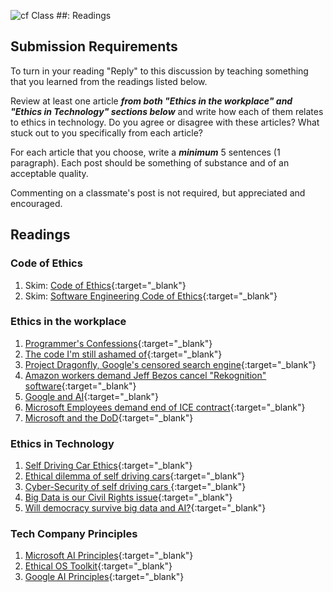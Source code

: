 ![cf](http://i.imgur.com/7v5ASc8.png) Class ##: Readings

## Submission Requirements
To turn in your reading "Reply" to this discussion by teaching something that you learned from the 
readings listed below.

Review at least one article ***from both "Ethics in the workplace" and "Ethics in Technology" sections below*** and write how each of them relates to ethics in technology. Do you agree or disagree with these articles? What stuck out to you specifically from each article? 

For each article that you choose, write a ***minimum*** 5 sentences (1 paragraph). Each post should be something of substance and of an acceptable quality. 

Commenting on a classmate's post is not required, but appreciated and encouraged.

## Readings

### Code of Ethics
1. Skim: [Code of Ethics](https://www.acm.org/code-of-ethics){:target="_blank"}
2. Skim: [Software Engineering Code of Ethics](https://ethics.acm.org/code-of-ethics/software-engineering-code/){:target="_blank"}

### Ethics in the workplace
1. [Programmer's Confessions](unethical_practices.pdf){:target="_blank"}
2. [The code I'm still ashamed of](https://medium.freecodecamp.org/the-code-im-still-ashamed-of-e4c021dff55e){:target="_blank"}
3. [Project Dragonfly, Google's censored search engine](https://www.vox.com/2018/8/17/17704526/google-dragonfly-censored-search-engine-china){:target="_blank"}
4. [Amazon workers demand Jeff Bezos cancel "Rekognition" software](https://gizmodo.com/amazon-workers-demand-jeff-bezos-cancel-face-recognitio-1827037509){:target="_blank"}
5. [Google and AI](https://gizmodo.com/in-reversal-google-says-its-ai-will-not-be-used-for-we-1826649327){:target="_blank"}
6. [Microsoft Employees demand end of ICE contract](https://www.nytimes.com/2018/06/19/technology/tech-companies-immigration-border.html){:target="_blank"}
7. [Microsoft and the DoD](https://www.businessinsider.com/microsoft-employees-protest-contract-us-army-hololens-2019-2){:target="_blank"}

### Ethics in Technology

1. [Self Driving Car Ethics](https://www.freep.com/story/money/cars/2017/11/21/self-driving-cars-ethics/804805001/){:target="_blank"}
2. [Ethical dilemma of self driving cars](https://www.theglobeandmail.com/globe-drive/culture/technology/the-ethical-dilemmas-of-self-drivingcars/article37803470/){:target="_blank"}
3. [Cyber-Security of self driving cars ](https://phys.org/news/2017-02-cybersecurity-self-driving-cars.html){:target="_blank"}
4. [Big Data is our Civil Rights issue](http://solveforinteresting.com/big-data-is-our-generations-civil-rights-issue-and-we-dont-know-it/){:target="_blank"}
5. [Will democracy survive big data and AI?](https://www.scientificamerican.com/article/will-democracy-survive-big-data-and-artificial-intelligence/){:target="_blank"}

### Tech Company Principles
1. [Microsoft AI Principles](https://www.microsoft.com/en-us/AI/our-approach-to-ai){:target="_blank"}
2. [Ethical OS Toolkit](https://ethicalos.org/){:target="_blank"}
3. [Google AI Principles](https://www.blog.google/technology/ai/ai-principles/){:target="_blank"}